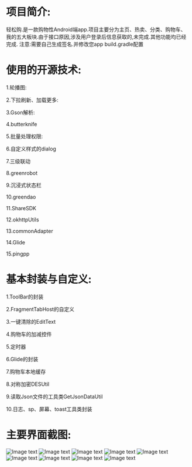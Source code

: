 项目简介:
====

轻松购.是一款购物性Android端app.项目主要分为主页、热卖、分类、购物车、我的五大板块.由于接口原因,涉及用户登录后信息获取的,未完成.其他功能均已经完成.
注意:需要自己生成签名.并修改您app build.gradle配置

使用的开源技术:
====

1.轮播图:

2.下拉刷新、加载更多:

3.Gson解析:

4.butterknife

5.批量处理权限:

6.自定义样式的dialog

7.三级联动

8.greenrobot

9.沉浸式状态栏

10.greendao

11.ShareSDK

12.okhttpUtils

13.commonAdapter

14.Glide

15.pingpp


基本封装与自定义:
====

1.ToolBar的封装

2.FragmentTabHost的自定义

3.一键清除的EditText

4.购物车的加减控件

5.定时器

6.Glide的封装

7.购物车本地缓存

8.对称加密DESUtil

9.读取Json文件的工具类GetJsonDataUtil

10.日志、sp、屏幕、toast工具类封装

主要界面截图:
====
![Image text](https://github.com/gaolh89/cniao5/blob/master/screenshots/pic1.jpg)
![Image text](https://github.com/gaolh89/cniao5/blob/master/screenshots/pic2.jpg)
![Image text](https://github.com/gaolh89/cniao5/blob/master/screenshots/pic3.jpg)
![Image text](https://github.com/gaolh89/cniao5/blob/master/screenshots/pic4.jpg)
![Image text](https://github.com/gaolh89/cniao5/blob/master/screenshots/pic5.jpg)
![Image text](https://github.com/gaolh89/cniao5/blob/master/screenshots/pic6.jpg)
![Image text](https://github.com/gaolh89/cniao5/blob/master/screenshots/pic7.jpg)
![Image text](https://github.com/gaolh89/cniao5/blob/master/screenshots/pic8.jpg)
![Image text](https://github.com/gaolh89/cniao5/blob/master/screenshots/pic9.jpg)
